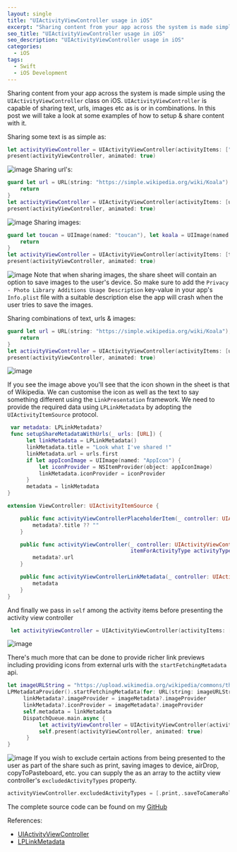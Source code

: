```yaml
---
layout: single
title: "UIActivityViewController usage in iOS"
excerpt: "Sharing content from your app across the system is made simple using the `UIActivityViewController` class on iOS."
seo_title: "UIActivityViewController usage in iOS"
seo_description: "UIActivityViewController usage in iOS"
categories:
  - iOS
tags:
  - Swift
  - iOS Development
---
```

Sharing content from your app across the system is made simple using the ```UIActivityViewController``` class on iOS. ```UIActivityViewController``` is capable of sharing text, urls, images etc as is or in combinations. In this post we will take a look at some examples of how to setup & share content with it. 

Sharing some text is as simple as:
```swift
let activityViewController = UIActivityViewController(activityItems: ["Hello World !"], applicationActivities: [])
present(activityViewController, animated: true)
```
![image](/assets/images/post2/share-text.png)
Sharing url's:
```swift
guard let url = URL(string: "https://simple.wikipedia.org/wiki/Koala") else {
    return
}
let activityViewController = UIActivityViewController(activityItems: [url], applicationActivities: [])
present(activityViewController, animated: true)
```
![image](/assets/images/post2/share-url.png)
Sharing images:
```swift
guard let toucan = UIImage(named: "toucan"), let koala = UIImage(named: "koala") else {
    return
}
let activityViewController = UIActivityViewController(activityItems: [toucan, koala], applicationActivities: [])
present(activityViewController, animated: true)
```
![image](/assets/images/post2/share-images.png)
Note that when sharing images, the share sheet will contain an option to save images to the user's device. So make sure to add the `Privacy - Photo Library Additions Usage Description` key-value in your app's `Info.plist` file with a suitable description else the app will crash when the user tries to save the images.


Sharing combinations of text, urls & images:
```swift
guard let url = URL(string: "https://simple.wikipedia.org/wiki/Koala"), let koala = UIImage(named: "koala") else {
    return
}
let activityViewController = UIActivityViewController(activityItems: [url, koala, "Hello Universe!"], applicationActivities: [])
present(activityViewController, animated: true)
```
![image](/assets/images/post2/share-text-url-image.png)

If you see the image above you'll see that the icon shown in the sheet is that of Wikipedia. We can customise the icon as well as the text to say something different using the ```LinkPresentation``` framework. We need to provide the required data using ```LPLinkMetadata``` by adopting the ```UIActivityItemSource``` protocol.
```swift
 var metadata: LPLinkMetadata?
 func setupShareMetadataWithUrls(_ urls: [URL]) {
      let linkMetadata = LPLinkMetadata()
      linkMetadata.title = "Look what I've shared !"
      linkMetadata.url = urls.first
      if let appIconImage = UIImage(named: "AppIcon") {
          let iconProvider = NSItemProvider(object: appIconImage)
          linkMetadata.iconProvider = iconProvider
      }
      metadata = linkMetadata
}

extension ViewController: UIActivityItemSource {

    public func activityViewControllerPlaceholderItem(_ controller: UIActivityViewController) -> Any {
        metadata?.title ?? ""
    }

    public func activityViewController(_ controller: UIActivityViewController,
                                       itemForActivityType activityType: UIActivity.ActivityType?) -> Any? {
        metadata?.url
    }

    public func activityViewControllerLinkMetadata(_ controller: UIActivityViewController) -> LPLinkMetadata? {
        metadata
    }
}
```
And finally we pass in ```self``` among the activity items before presenting the activity view controller
```swift
 let activityViewController = UIActivityViewController(activityItems: [url, koala, "Hello Universe!"], applicationActivities: [])
```
![image](/assets/images/post2/share-link-presentation.png)

There's much more that can be done to provide richer link previews including providing icons from external urls with the ``startFetchingMetadata`` api.
```swift
let imageURLString = "https://upload.wikimedia.org/wikipedia/commons/thumb/4/44/Koala02.jpeg/2560px-Koala02.jpeg"
LPMetadataProvider().startFetchingMetadata(for: URL(string: imageURLString)!) { imageMetadata, _ in
     linkMetadata?.imageProvider = imageMetadata?.imageProvider
     linkMetadata?.iconProvider = imageMetadata?.imageProvider
     self.metadata = linkMetadata
     DispatchQueue.main.async {
          let activityViewController = UIActivityViewController(activityItems: [self], applicationActivities: [])
          self.present(activityViewController, animated: true)
      }
}
``` 
![image](/assets/images/post2/share-link-external-icon.png)
If you wish to exclude certain actions from being presented to the user as part of the share such as print, saving images to device, airDrop, copyToPasteboard, etc. you can supply the as an array to the actiity view controller's `excludedActivityTypes` property.
```swift
activityViewController.excludedActivityTypes = [.print,.saveToCameraRoll, .copyToPasteboard, .airDrop]
``` 

The complete source code can be found on my [GitHub](https://github.com/anupdsouza/iOS-Demos/tree/main/ActivityControllerDemo)

References:
- [UIActivityViewController](https://developer.apple.com/documentation/uikit/uiactivityviewcontroller)
- [LPLinkMetadata](https://developer.apple.com/documentation/linkpresentation/lplinkmetadata)
